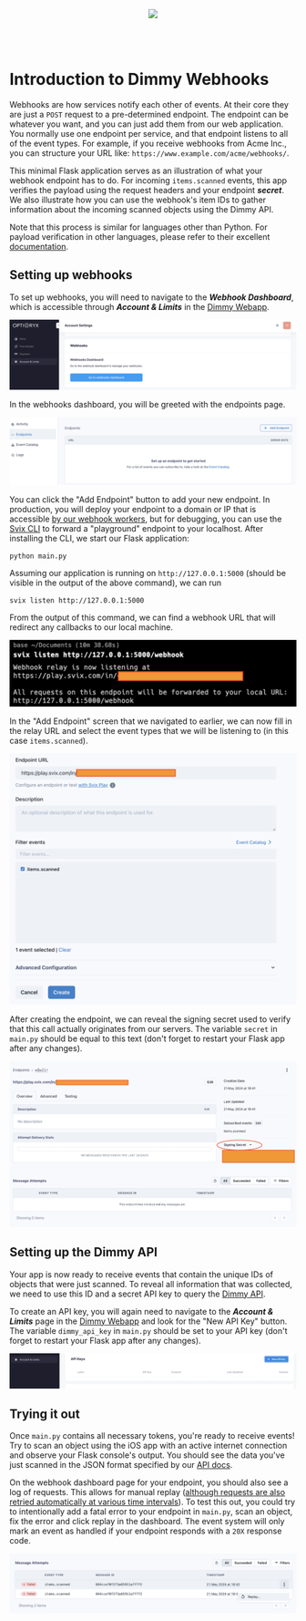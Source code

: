 <br/><br/><p align="center">
  <img src="https://lirp.cdn-website.com/c10be9aa/dms3rep/multi/opt/Optiorix+full+transparant+background+-+blue-c6d680b3-1920w.png" width="250"/>
</p><br/><br/>

# Introduction to Dimmy Webhooks
Webhooks are how services notify each other of events. At their core they are just a  `POST`  request to a pre-determined endpoint. The endpoint can be whatever you want, and you can just add them from our web application. You normally use one endpoint per service, and that endpoint listens to all of the event types. For example, if you receive webhooks from Acme Inc., you can structure your URL like:  `https://www.example.com/acme/webhooks/`.

This minimal Flask application serves as an illustration of what your webhook endpoint has to do. For incoming `items.scanned` events, this app verifies the payload using the request headers and your endpoint ***secret***. We also illustrate how you can use the webhook's item IDs to gather information about the incoming scanned objects using the Dimmy API. 

Note that this process is similar for languages other than Python. For payload verification in other languages, please refer to their excellent [documentation](https://docs.svix.com/receiving/verifying-payloads/how).

## Setting up webhooks 
To set up webhooks, you will need to navigate to the ***Webhook Dashboard***, which is accessible through ***Account & Limits*** in the [Dimmy Webapp](https://dimmy.app.optioryx.com/settings/account).

![Webhooks](/img/webhooks.png)

In the webhooks dashboard, you will be greeted with the endpoints page.

![Add endpoint](/img/new_endpoint.png)

You can click the "Add Endpoint" button to add your new endpoint. In production, you will deploy your endpoint to a domain or IP that is accessible [by our webhook workers](https://docs.optioryx.com/dimmy-webhooks), but for debugging, you can use the [Svix CLI](https://github.com/svix/svix-cli?tab=readme-ov-file#installation) to forward a "playground" endpoint to your localhost. After installing the CLI, we start our Flask application:
```
python main.py
``` 
Assuming our application is running on `http://127.0.0.1:5000` (should be visible in the output of the above command), we can run 
```
svix listen http://127.0.0.1:5000
```
From the output of this command, we can find a webhook URL that will redirect any callbacks to our local machine.

![Forward](/img/svix_forward.png)

In the "Add Endpoint" screen that we navigated to earlier, we can now fill in the relay URL and select the event types that we will be listening to (in this case `items.scanned`).

![Forward](/img/svix_endpoint_create.png)

After creating the endpoint, we can reveal the signing secret used to verify that this call actually originates from our servers. The variable `secret` in `main.py` should be equal to this text (don't forget to restart your Flask app after any changes).

![Forward](/img/signing_secret.png)

## Setting up the Dimmy API
Your app is now ready to receive events that contain the unique IDs of objects that were just scanned. To reveal all information that was collected, we need to use this ID and a secret API key to query the [Dimmy API](https://dimmy.api.optioryx.com).

To create an API key, you will again need to navigate to the ***Account & Limits*** page in the [Dimmy Webapp](https://dimmy.app.optioryx.com/settings/account) and look for the "New API Key" button. The variable `dimmy_api_key` in `main.py` should be set to your API key (don't forget to restart your Flask app after any changes).

![Forward](/img/api_keys.png)

## Trying it out
Once `main.py` contains all necessary tokens, you're ready to receive events! Try to scan an object using the iOS app with an active internet connection and observe your Flask console's output. You should see the data you've just scanned in the JSON format specified by our [API docs](https://docs.optioryx.com/docs/dimmy-api/latest/get-items-items-get). 

On the webhook dashboard page for your endpoint, you should also see a log of requests. This allows for manual replay ([although requests are also retried automatically at various time intervals](https://docs.optioryx.com/dimmy-webhooks)). To test this out, you could try to intentionally add a fatal error to your endpoint in `main.py`, scan an object, fix the error and click replay in the dashboard. The event system will only mark an event as handled if your endpoint responds with a `20X` response code.

![Forward](/img/replay.png)
